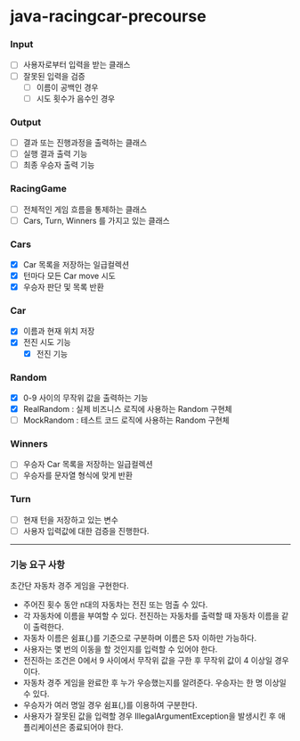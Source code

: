 # java-racingcar-precourse

### Input
- [ ] 사용자로부터 입력을 받는 클래스
- [ ] 잘못된 입력을 검증
  - [ ] 이름이 공백인 경우
  - [ ] 시도 횟수가 음수인 경우

### Output
- [ ] 결과 또는 진행과정을 출력하는 클래스
- [ ] 실행 결과 출력 기능
- [ ] 최종 우승자 출력 기능

### RacingGame
- [ ] 전체적인 게임 흐름을 통제하는 클래스
- [ ] Cars, Turn, Winners 를 가지고 있는 클래스

### Cars
- [x] Car 목록을 저장하는 일급컬렉션
- [x] 턴마다 모든 Car move 시도
- [x] 우승자 판단 및 목록 반환

### Car
- [x] 이름과 현재 위치 저장
- [x] 전진 시도 기능
  - [x] 전진 기능

### Random
- [x] 0-9 사이의 무작위 값을 출력하는 기능
- [x] RealRandom : 실제 비즈니스 로직에 사용하는 Random 구현체
- [ ] MockRandom : 테스트 코드 로직에 사용하는 Random 구현체

### Winners
- [ ] 우승자 Car 목록을 저장하는 일급컬렉션
- [ ] 우승자를 문자열 형식에 맞게 반환

### Turn
- [ ] 현재 턴을 저장하고 있는 변수
- [ ] 사용자 입력값에 대한 검증을 진행한다.

--- 

### 기능 요구 사항
초간단 자동차 경주 게임을 구현한다.

* 주어진 횟수 동안 n대의 자동차는 전진 또는 멈출 수 있다.
* 각 자동차에 이름을 부여할 수 있다. 전진하는 자동차를 출력할 때 자동차 이름을 같이 출력한다.
* 자동차 이름은 쉼표(,)를 기준으로 구분하며 이름은 5자 이하만 가능하다.
* 사용자는 몇 번의 이동을 할 것인지를 입력할 수 있어야 한다.
* 전진하는 조건은 0에서 9 사이에서 무작위 값을 구한 후 무작위 값이 4 이상일 경우이다.
* 자동차 경주 게임을 완료한 후 누가 우승했는지를 알려준다. 우승자는 한 명 이상일 수 있다.
* 우승자가 여러 명일 경우 쉼표(,)를 이용하여 구분한다.
* 사용자가 잘못된 값을 입력할 경우 IllegalArgumentException을 발생시킨 후 애플리케이션은 종료되어야 한다.